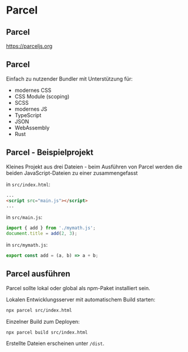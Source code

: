 # Parcel

## Parcel

https://parceljs.org

## Parcel

Einfach zu nutzender Bundler mit Unterstützung für:

- modernes CSS
- CSS Module (scoping)
- SCSS
- modernes JS
- TypeScript
- JSON
- WebAssembly
- Rust

## Parcel - Beispielprojekt

Kleines Projekt aus drei Dateien - beim Ausführen von Parcel werden die beiden JavaScript-Dateien zu einer zusammengefasst

in `src/index.html`:

```html
...
<script src="main.js"></script>
...
```

in `src/main.js`:

```js
import { add } from './mymath.js';
document.title = add(2, 3);
```

in `src/mymath.js`:

```js
export const add = (a, b) => a + b;
```

## Parcel ausführen

Parcel sollte lokal oder global als npm-Paket installiert sein.

Lokalen Entwicklungsserver mit automatischem Build starten:

```bash
npx parcel src/index.html
```

Einzelner Build zum Deployen:

```bash
npx parcel build src/index.html
```

Erstellte Dateien erscheinen unter `/dist`.
